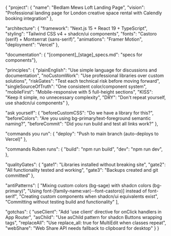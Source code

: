 {
  "project": {
    "name": "Bedlam Mews Loft Landing Page",
    "vision": "Professional landing page for London creative space rental with Calendly booking integration"
  },
  
  "architecture": {
    "framework": "Next.js 15 + React 19 + TypeScript",
    "styling": "Tailwind CSS v4 + shadcn/ui components",
    "fonts": "Castoro (serif) + Montserrat (sans-serif)",
    "animations": "Framer Motion",
    "deployment": "Vercel"
  },
  
  "documentation": {
    "[component]_[stage]_specs.md": "specs for components"},

  "principles": {
    "plainEnglish": "Use simple language for discussions and documentation",
    "noCustomWork": "Use professional libraries over custom solutions",
    "riskGates": "Test each technical risk before moving forward",
    "singleSourceOfTruth": "One consistent color/component system",
    "mobileFirst": "Mobile-responsive with 5 full-height sections",
    "KISS": "Keep it simple, no unnecessary complexity",
    "DRY": "Don't repeat yourself, use shadcn/ui components"
  },
  
  "ask yourself": {
    "beforeCustomCSS": "Do we have a library for this?",
    "beforeColors": "Are you using bg-primary/text-foreground semantic naming?",
    "beforeCommit": "Did you run build and test all links work?"
  },

  "commands you run": {
    "deploy": "Push to main branch (auto-deploys to Vercel)"
  },

  "commands Ruben runs": {
    "build": "npm run build",
    "dev": "npm run dev",
  },

  "qualityGates": {
    "gate1": "Libraries installed without breaking site",
    "gate2": "All functionality tested and working",
    "gate3": "Backups created and git committed"
  },

  "antiPatterns": [
    "Mixing custom colors (bg-sage) with shadcn colors (bg-primary)",
    "Using font-[family-name:var(--font-castoro)] instead of font-serif",
    "Creating custom components when shadcn/ui equivalents exist",
    "Committing without testing build and functionality"
  ],

  "gotchas": {
    "useClient": "Add 'use client' directive for onClick handlers in App Router",
    "asChild": "Use asChild pattern for shadcn Buttons wrapping <a> tags",
    "replaceAll": "Use replace_all: true for MultiEdit when classes repeat",
    "webShare": "Web Share API needs fallback to clipboard for desktop"
  }
}